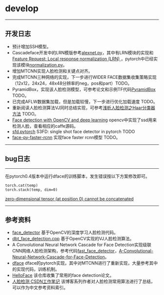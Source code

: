 # develop

---
## 开发日志
- 预计增加SSH模型。
- Cascadeface开发中的LRN模版参考[alexnet.py](https://github.com/jiecaoyu/pytorch_imagenet/blob/master/networks/model_list/alexnet.py)，其中有LRN模块的实现和[Feature Request: Local response normalization (LRN) ](https://github.com/pytorch/pytorch/issues/653)，pytorch中已经实现该模块[normalization.py](https://github.com/pytorch/pytorch/blob/master/torch/nn/modules/normalization.py)。
- 增加MTCNN实现人脸检测和关键点对齐。
- 完成MTCNN三种网络的实现，下一步进行WIDER FACE数据集收集策略实现（12x12，24x24，48x48分辨率的neg，pos和part）TODO。
- PyramidBox，实现该人脸检测模型，可参考论文和示例TF代码[PyramidBox](https://github.com/EricZgw/PyramidBox) TODO。
- 已完成AFLW数据集加载，但是加载较慢，下一步进行优化加载速度 TODO。
- 重新阅读人脸检测算法VJ同时总结实现，可参考[浅析人脸检测之Haar分类器方法](http://www.cnblogs.com/ello/archive/2012/04/28/2475419.htm) TODO。
- [Face detection with OpenCV and deep learning](https://www.pyimagesearch.com/2018/02/26/face-detection-with-opencv-and-deep-learning/) opencv中实现了ssd用来检测人脸，查看相应的caffe源码。
- [sfd.pytorch](https://github.com/louis-she/sfd.pytorch) S3FD: single shot face detector in pytorch TODO
- [face-py-faster-rcnn](https://github.com/playerkk/face-py-faster-rcnn) 实现face faster rcnn模型 TODO。


---
## bug日志

---
在pytorch0.4版本中运行dface的训练脚本，发生错误按以下方案修改即可。

```
torch.cat(temp)
torch.stack(temp, dim=0)
```

[zero-dimensional tensor (at position 0) cannot be concatenated](https://github.com/wengong-jin/icml18-jtnn/issues/6)


---
## 参考资料

- [face_detector](https://github.com/opencv/opencv/tree/master/samples/dnn/face_detector) 基于OpenCV的深度学习人脸检测代码。
- [dbt_face_detection.cpp](https://github.com/opencv/opencv/blob/master/samples/cpp/dbt_face_detection.cpp) 基于OpenCV实现的VJ人脸检测算法。
- A Convolutional Neural Network Cascade for Face Detection实现级联CNN网络人脸检测架构，参考代码[fast_face_detector](https://github.com/IggyShone/fast_face_detector)，[A-Convolutional-Neural-Network-Cascade-for-Face-Detection](https://github.com/mks0601/A-Convolutional-Neural-Network-Cascade-for-Face-Detection)。
- [dface](https://gitee.com/kuaikuaikim/dface) dface的pytorch实现，其中对MTCNN进行了重新实现，大量参考其中的实现代码，训练机制。
- [HelloFace](https://github.com/becauseofAI/HelloFace) 该仓库收集了常用的face detection论文。
- [人脸检测 CSDN工作笔记](https://blog.csdn.net/app_12062011/article/category/7574422) 该博客系列作者对人脸检测常用算法进行了总结，可以作为中文参考资料索引。